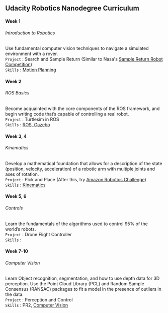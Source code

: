 ## Udacity Robotics Nanodegree Curriculum

#### Week 1
###### Introduction to Robotics

Use fundamental computer vision techniques to navigate a simulated environment with a rover.
<br>`Project` : Search and Sample Return  (Similar to Nasa's [Sample Return Robot Competition](https://www.nasa.gov/directorates/spacetech/centennial_challenges/sample_return_robot/index.html))
<br>`Skills` : [Motion Planning](https://github.com/robotics-io/information/blob/master/skills/motion-planning.md)


#### Week 2
###### ROS Basics

Become acquainted with the core components of the ROS framework, and begin writing code that’s capable of controlling a real robot.
<br>`Project` : Turtlesim in ROS
<br>`Skills` : [ROS, Gazebo](https://github.com/robotics-io/information/blob/master/skills/ros-and-gazebo.md)


#### Week 3, 4
###### Kinematics

Develop a mathematical foundation that allows for a description of the state (position, velocity, acceleration) of a robotic arm with multiple joints and axes of rotation.
<br>`Project` : Pick and Place (After this, try [Amazon Robotics Challenge](https://www.amazonrobotics.com/#/roboticschallenge))
<br>`Skills` : [Kinematics](https://github.com/robotics-io/information/blob/master/skills/kinematics.md)


#### Week 5, 6
###### Controls

Learn the fundamentals of the algorithms used to control 95% of the world’s robots.
<br>`Project` : Drone Flight Controller
<br>`Skills` :


#### Week 7-10
###### Computer Vision

Learn Object recognition, segmentation, and how to use depth data for 3D perception. Use the Point Cloud Library (PCL) and Random Sample Consensus (RANSAC) packages to fit a model in the presence of outliers in the data.
<br>`Project` : Perception and Control
<br>`Skills` : PR2, [Computer Vision](https://github.com/robotics-io/information/blob/master/skills/computer-vision.md)
